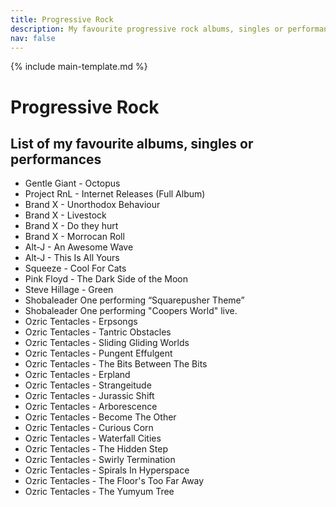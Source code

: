 ```yaml
---
title: Progressive Rock
description: My favourite progressive rock albums, singles or performances
nav: false
---
```


{% include main-template.md %}

# Progressive Rock

## List of my favourite albums, singles or performances

* Gentle Giant - Octopus
* Project RnL - Internet Releases (Full Album)
* Brand X - Unorthodox Behaviour
* Brand X - Livestock
* Brand X - Do they hurt
* Brand X - Morrocan Roll
* Alt-J - An Awesome Wave
* Alt-J - This Is All Yours
* Squeeze - Cool For Cats
* Pink Floyd - The Dark Side of the Moon
* Steve Hillage - Green
* Shobaleader One performing “Squarepusher Theme”
* Shobaleader One performing "Coopers World" live.
* Ozric Tentacles - Erpsongs
* Ozric Tentacles - Tantric Obstacles
* Ozric Tentacles - Sliding Gliding Worlds
* Ozric Tentacles - Pungent Effulgent
* Ozric Tentacles - The Bits Between The Bits
* Ozric Tentacles - Erpland
* Ozric Tentacles - Strangeitude
* Ozric Tentacles - Jurassic Shift
* Ozric Tentacles - Arborescence
* Ozric Tentacles - Become The Other
* Ozric Tentacles - Curious Corn
* Ozric Tentacles - Waterfall Cities
* Ozric Tentacles - The Hidden Step
* Ozric Tentacles - Swirly Termination
* Ozric Tentacles - Spirals In Hyperspace
* Ozric Tentacles - The Floor's Too Far Away
* Ozric Tentacles - The Yumyum Tree

